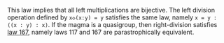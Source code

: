 This law implies that all left multiplications are bijective.  The left division operation defined by `x◇(x:y) = y` satisfies the same law, namely `x = y : ((x : y) : x)`.  If the magma is a quasigroup, then right-division satisfies [law 167](https://teorth.github.io/equational_theories/implications/?167), namely laws 117 and 167 are parastrophically equivalent.
